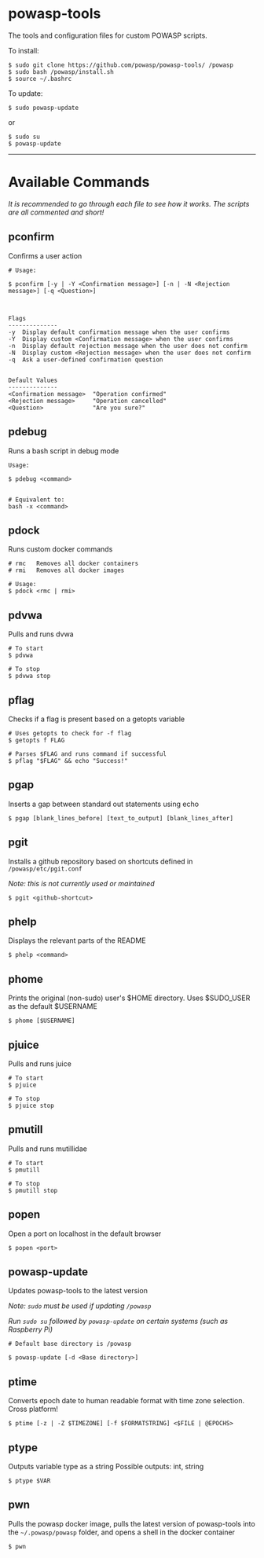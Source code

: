# powasp-tools

The tools and configuration files for custom POWASP scripts.

To install:

```
$ sudo git clone https://github.com/powasp/powasp-tools/ /powasp
$ sudo bash /powasp/install.sh
$ source ~/.bashrc
```

To update:
```
$ sudo powasp-update
```

or
```
$ sudo su
$ powasp-update
```

---

# Available Commands

*It is recommended to go through each file to see how it works. The scripts are all commented and short!*


## pconfirm

Confirms a user action

```
# Usage:

$ pconfirm [-y | -Y <Confirmation message>] [-n | -N <Rejection message>] [-q <Question>]



Flags
--------------
-y  Display default confirmation message when the user confirms
-Y  Display custom <Confirmation message> when the user confirms
-n  Display default rejection message when the user does not confirm
-N  Display custom <Rejection message> when the user does not confirm
-q  Ask a user-defined confirmation question


Default Values
--------------
<Confirmation message>  "Operation confirmed"
<Rejection message>     "Operation cancelled"
<Question>              "Are you sure?"
```

## pdebug

Runs a bash script in debug mode

```
Usage:

$ pdebug <command>


# Equivalent to:
bash -x <command>
```


## pdock

Runs custom docker commands
```
# rmc   Removes all docker containers
# rmi   Removes all docker images

# Usage:
$ pdock <rmc | rmi>
```


## pdvwa

Pulls and runs dvwa

```
# To start
$ pdvwa

# To stop
$ pdvwa stop
```


## pflag

Checks if a flag is present based on a getopts variable

```
# Uses getopts to check for -f flag
$ getopts f FLAG

# Parses $FLAG and runs command if successful
$ pflag "$FLAG" && echo "Success!"
```


## pgap

Inserts a gap between standard out statements using echo

```
$ pgap [blank_lines_before] [text_to_output] [blank_lines_after]
```


## pgit

Installs a github repository based on shortcuts defined in `/powasp/etc/pgit.conf`

*Note: this is not currently used or maintained*

```
$ pgit <github-shortcut>
```


## phelp

Displays the relevant parts of the README

```
$ phelp <command>
```


## phome

Prints the original (non-sudo) user's $HOME directory. Uses $SUDO_USER as the default $USERNAME


```
$ phome [$USERNAME]
```



## pjuice

Pulls and runs juice

```
# To start
$ pjuice

# To stop
$ pjuice stop
```


## pmutill

Pulls and runs mutillidae

```
# To start
$ pmutill

# To stop
$ pmutill stop
```


## popen

Open a port on localhost in the default browser

```
$ popen <port>
```


## powasp-update

Updates powasp-tools to the latest version

*Note: `sudo` must be used if updating `/powasp`*

*Run `sudo su` followed by `powasp-update` on certain systems (such as Raspberry Pi)*

```
# Default base directory is /powasp

$ powasp-update [-d <Base directory>]
```


## ptime

Converts epoch date to human readable format with time zone selection. Cross platform!

```
$ ptime [-z | -Z $TIMEZONE] [-f $FORMATSTRING] <$FILE | @EPOCHS>
```


## ptype

Outputs variable type as a string
Possible outputs: int, string

```
$ ptype $VAR
```


## pwn

Pulls the powasp docker image, pulls the latest version of powasp-tools into the `~/.powasp/powasp` folder, and opens a shell in the docker container

```
$ pwn
```
